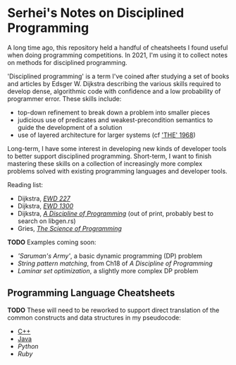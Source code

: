 # Serhei's Notes on Disciplined Programming

A long time ago, this repository held a handful of cheatsheets I found
useful when doing programming competitions. In 2021, I'm using it to
collect notes on methods for disciplined programming.

'Disciplined programming' is a term I've coined after studying a set
of books and articles by Edsger W. Dijkstra describing the various
skills required to develop dense, algorithmic code with confidence and
a low probability of programmer error. These skills include:

- top-down refinement to break down a problem into smaller pieces
- judicious use of predicates and weakest-precondition semantics to
  guide the development of a solution
- use of layered architecture for larger systems (cf ['THE' 1968](https://www.eecs.ucf.edu/~eurip/papers/dijkstra-the68.pdf))

Long-term, I have some interest in developing new kinds of developer
tools to better support disciplined programming. Short-term, I want to
finish mastering these skills on a collection of increasingly more
complex problems solved with existing programming languages and
developer tools.

Reading list:
- Dijkstra, [*EWD 227*](http://www.cs.utexas.edu/users/EWD/transcriptions/EWD02xx/EWD227.html)
- Dijkstra, [*EWD 1300*](https://www.cs.utexas.edu/users/EWD/transcriptions/EWD13xx/EWD1300.html)
- Dijkstra, [*A Discipline of Programming*](http://www.amazon.com/Discipline-Programming-Edsger-W-Dijkstra/dp/013215871X) (out of print, probably best to search on libgen.rs)
- Gries, [*The Science of Programming*](http://www.amazon.com/Science-Programming-Monographs-Computer/dp/0387964800/ref=sr_1_1?s=books&ie=UTF8&qid=1435447965&sr=1-1&keywords=science+of+programming)

**TODO** Examples coming soon:
- *'Saruman's Army'*, a basic dynamic programming (DP) problem
- *String pattern matching*, from Ch18 of *A Discipline of Programming*
- *Laminar set optimization*, a slightly more complex DP problem

## Programming Language Cheatsheets

**TODO** These will need to be reworked to support direct translation
of the common constructs and data structures in my pseudocode:
- [C++](cheatsheet.cc)
- [Java](cheatsheet.java)
- *Python*
- *Ruby*
